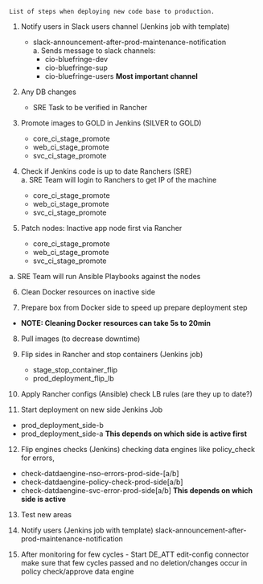 

    List of steps when deploying new code base to production. 
 

1. Notify users in Slack users channel (Jenkins job with template) 
    - slack-announcement-after-prod-maintenance-notification 
    <br/> a. Sends message to slack channels: 
      - cio-bluefringe-dev 
      - cio-bluefringe-sup 
      - cio-bluefringe-users **Most important channel**

2. Any DB changes
    - SRE Task to be verified in Rancher 

3. Promote images to GOLD in Jenkins (SILVER to GOLD)
      - core_ci_stage_promote
      - web_ci_stage_promote
      - svc_ci_stage_promote

4. Check if Jenkins code is up to date Ranchers (SRE)
    <br/> a. SRE Team will login to Ranchers to get IP of the machine 
      
    - core_ci_stage_promote
    - web_ci_stage_promote
    - svc_ci_stage_promote

5. Patch nodes: Inactive app node first via Rancher 
    - core_ci_stage_promote
    - web_ci_stage_promote
    - svc_ci_stage_promote

a. SRE Team will run Ansible Playbooks against the nodes

6. Clean Docker resources on inactive side

7. Prepare box from Docker side to speed up prepare deployment step      
- **NOTE: Cleaning Docker resources can take 5s to 20min**

8. Pull images (to decrease downtime)  

9. Flip sides in Rancher and stop containers (Jenkins job)
    - stage_stop_container_flip
    - prod_deployment_flip_lb

10. Apply Rancher configs (Ansible) check LB rules (are they up to date?)

11. Start deployment on new side Jenkins Job
- prod_deployment_side-b 
- prod_deployment_side-a 
**This depends on which side is active first**

12. Flip engines checks (Jenkins)  checking data engines like policy_check for errors, 
- check-datdaengine-nso-errors-prod-side-[a/b]
- check-datdaengine-policy-check-prod-side[a/b]
- check-datdaengine-svc-error-prod-side[a/b]
**This depends on which side is active**

13. Test new areas

14. Notify users (Jenkins job with template) slack-announcement-after-prod-maintenance-notification

15. After monitoring for few cycles - Start DE_ATT edit-config connector  make sure that few cycles passed and no deletion/changes occur in policy check/approve data engine
